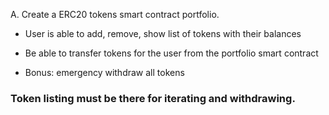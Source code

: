 A. Create a ERC20 tokens smart contract portfolio.

- User is able to add, remove, show list of tokens with their balances

- Be able to transfer tokens for the user from the portfolio smart contract

- Bonus: emergency withdraw all tokens

### Token listing must be there for iterating and withdrawing.
